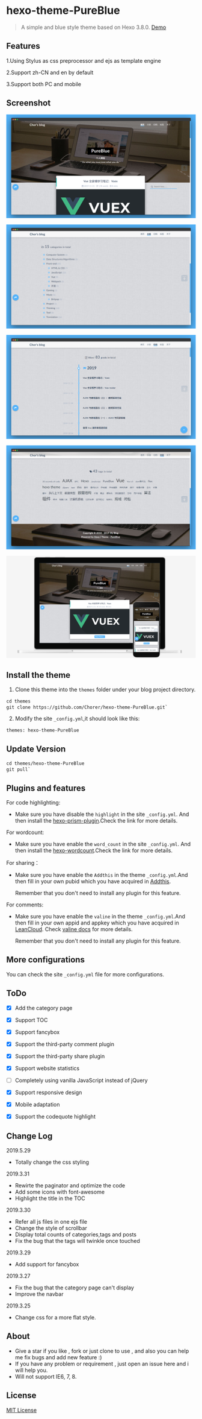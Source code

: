 # hexo-theme-PureBlue


>A simple and blue style theme based on Hexo 3.8.0. [Demo](https://chorer.github.io/)

## Features 

1.Using Stylus as css preprocessor and ejs as template engine

2.Support zh-CN and en by default

3.Support both PC and mobile

## Screenshot 

![](https://github.com/Chorer/hexo-theme-PureBlue/blob/master/preview/home.png)

![](https://github.com/Chorer/hexo-theme-PureBlue/blob/master/preview/categories.png)

![](https://github.com/Chorer/hexo-theme-PureBlue/blob/master/preview/archives.png)

![](https://github.com/Chorer/hexo-theme-PureBlue/blob/master/preview/tags.png)



![](https://github.com/Chorer/hexo-theme-PureBlue/blob/master/preview/mock.png)

## Install the theme

1. Clone this theme into the `themes` folder under your blog project directory.
```
cd themes
git clone https://github.com/Chorer/hexo-theme-PureBlue.git`
```
2. Modify the site `_config.yml`,it should look like this:
```
themes: hexo-theme-PureBlue
```

## Update Version
```
cd themes/hexo-theme-PureBlue
git pull`
```
## Plugins and features

For code highlighting:
* Make sure you have disable the `highlight` in the site `_config.yml`.
And then install the [hexo-prism-plugin](https://github.com/ele828/hexo-prism-plugin).Check the link for more details.

For wordcount:
* Make sure you have enable the `word_count` in the site `_config.yml`.
And then install the [hexo-wordcount](https://github.com/willin/hexo-wordcount).Check the link for more details.

For sharing：

* Make sure you have enable the `Addthis` in the theme `_config.yml`.And then fill in your own pubid which you have acquired in [Addthis](https://www.addthis.com/).

  Remember that you don't need to install any plugin for this feature.

For comments:

* Make sure you have enable the `valine` in the theme `_config.yml`.And then fill in your own appid and appkey which you have acquired in [LeanCloud](https://leancloud.cn/). Check [valine docs](https://valine.js.org/) for more details. 

  Remember that you don't need to install any plugin for this feature.

## More configurations

You can check the site `_config.yml` file for more configurations. 


## ToDo

- [x] Add the category page  
- [x] Support TOC  
- [x] Support fancybox  
- [x] Support the third-party comment plugin  
- [x] Support the third-party share plugin  
- [x] Support website statistics 
- [ ] Completely using vanilla JavaScript instead of jQuery 
- [x] Support responsive design 
- [x] Mobile adaptation 
- [x] Support the codequote highlight 



## Change Log

2019.5.29
* Totally change the css styling

2019.3.31
* Rewirte the paginator and optimize the code
* Add some icons with font-awesome
* Highlight the title in the TOC

2019.3.30
* Refer all js files in one ejs file
* Change the style of scrollbar
* Display total counts of categories,tags and posts
* Fix the bug that the tags will twinkle once touched

2019.3.29
* Add support for fancybox

2019.3.27
* Fix the bug that the category page can't display
* Improve the navbar

2019.3.25
* Change css for a more flat style.  

## About
* Give a star if you like , fork or just clone to use , and also you can help me fix bugs and add new feature :)
* If you have any problem or requirement , just open an issue here and i will help you.
* Will not support IE6, 7, 8.

## License  

[MIT License](https://github.com/Chorer/hexo-theme-PureBlue/blob/master/LICENSE)
